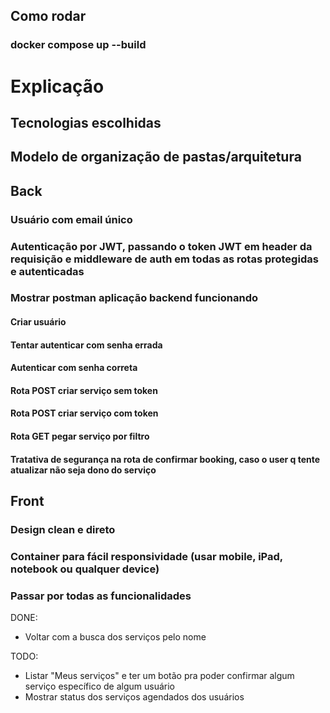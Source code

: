 ## Como rodar

### docker compose up --build


# Explicação

## Tecnologias escolhidas
## Modelo de organização de pastas/arquitetura

## Back
### Usuário com email único
### Autenticação por JWT, passando o token JWT em header da requisição e middleware de auth em todas as rotas protegidas e autenticadas
### Mostrar postman aplicação backend funcionando
#### Criar usuário
#### Tentar autenticar com senha errada
#### Autenticar com senha correta
#### Rota POST criar serviço sem token
#### Rota POST criar serviço com token
#### Rota GET pegar serviço por filtro
#### Tratativa de segurança na rota de confirmar booking, caso o user q tente atualizar não seja dono do serviço

## Front
### Design clean e direto
### Container para fácil responsividade (usar mobile, iPad, notebook ou qualquer device)
### Passar por todas as funcionalidades

DONE:
* Voltar com a busca dos serviços pelo nome

TODO:
* Listar "Meus serviços" e ter um botão pra poder confirmar algum serviço específico de algum usuário
* Mostrar status dos serviços agendados dos usuários